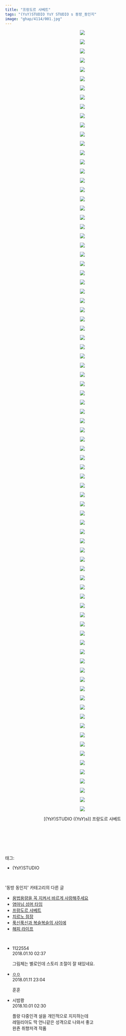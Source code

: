 ```yaml
---
title: "프랑도르 샤베트"
tags: "(YsY)STUDIO YsY STUDIO s 동방_동인지"
image: "ghap/4114/001.jpg"
---
```

<div class="article">
<p style="text-align: center; clear: none; float: none;"><img src="{{ site.nasurl }}/ghap/4114/001.jpg"/></p>
<p style="text-align: center; clear: none; float: none;"><img src="{{ site.nasurl }}/ghap/4114/002.jpg"/></p>
<p style="text-align: center; clear: none; float: none;"><img src="{{ site.nasurl }}/ghap/4114/003.jpg"/></p>
<p style="text-align: center; clear: none; float: none;"><img src="{{ site.nasurl }}/ghap/4114/004.jpg"/></p>
<p style="text-align: center; clear: none; float: none;"><img src="{{ site.nasurl }}/ghap/4114/005.jpg"/></p>
<p style="text-align: center; clear: none; float: none;"><img src="{{ site.nasurl }}/ghap/4114/006.jpg"/></p>
<p style="text-align: center; clear: none; float: none;"><img src="{{ site.nasurl }}/ghap/4114/007.jpg"/></p>
<p style="text-align: center; clear: none; float: none;"><img src="{{ site.nasurl }}/ghap/4114/008.jpg"/></p>
<p style="text-align: center; clear: none; float: none;"><img src="{{ site.nasurl }}/ghap/4114/009.jpg"/></p>
<p style="text-align: center; clear: none; float: none;"><img src="{{ site.nasurl }}/ghap/4114/010.jpg"/></p>
<p style="text-align: center; clear: none; float: none;"><img src="{{ site.nasurl }}/ghap/4114/011.jpg"/></p>
<p style="text-align: center; clear: none; float: none;"><img src="{{ site.nasurl }}/ghap/4114/012.jpg"/></p>
<p style="text-align: center; clear: none; float: none;"><img src="{{ site.nasurl }}/ghap/4114/013.jpg"/></p>
<p style="text-align: center; clear: none; float: none;"><img src="{{ site.nasurl }}/ghap/4114/014.jpg"/></p>
<p style="text-align: center; clear: none; float: none;"><img src="{{ site.nasurl }}/ghap/4114/015.jpg"/></p>
<p style="text-align: center; clear: none; float: none;"><img src="{{ site.nasurl }}/ghap/4114/016.jpg"/></p>
<p style="text-align: center; clear: none; float: none;"><img src="{{ site.nasurl }}/ghap/4114/017.jpg"/></p>
<p style="text-align: center; clear: none; float: none;"><img src="{{ site.nasurl }}/ghap/4114/018.jpg"/></p>
<p style="text-align: center; clear: none; float: none;"><img src="{{ site.nasurl }}/ghap/4114/019.jpg"/></p>
<p style="text-align: center; clear: none; float: none;"><img src="{{ site.nasurl }}/ghap/4114/020.jpg"/></p>
<p style="text-align: center; clear: none; float: none;"><img src="{{ site.nasurl }}/ghap/4114/021.jpg"/></p>
<p style="text-align: center; clear: none; float: none;"><img src="{{ site.nasurl }}/ghap/4114/022.jpg"/></p>
<p style="text-align: center; clear: none; float: none;"><img src="{{ site.nasurl }}/ghap/4114/023.jpg"/></p>
<p style="text-align: center; clear: none; float: none;"><img src="{{ site.nasurl }}/ghap/4114/024.jpg"/></p>
<p style="text-align: center; clear: none; float: none;"><img src="{{ site.nasurl }}/ghap/4114/025.jpg"/></p>
<p style="text-align: center; clear: none; float: none;"><img src="{{ site.nasurl }}/ghap/4114/026.jpg"/></p>
<p style="text-align: center; clear: none; float: none;"><img src="{{ site.nasurl }}/ghap/4114/027.jpg"/></p>
<p style="text-align: center; clear: none; float: none;"><img src="{{ site.nasurl }}/ghap/4114/028.jpg"/></p>
<p style="text-align: center; clear: none; float: none;"><img src="{{ site.nasurl }}/ghap/4114/029.jpg"/></p>
<p style="text-align: center; clear: none; float: none;"><img src="{{ site.nasurl }}/ghap/4114/030.jpg"/></p>
<p style="text-align: center; clear: none; float: none;"><img src="{{ site.nasurl }}/ghap/4114/031.jpg"/></p>
<p style="text-align: center; clear: none; float: none;"><img src="{{ site.nasurl }}/ghap/4114/032.jpg"/></p>
<p style="text-align: center; clear: none; float: none;"><img src="{{ site.nasurl }}/ghap/4114/033.jpg"/></p>
<p style="text-align: center; clear: none; float: none;"><img src="{{ site.nasurl }}/ghap/4114/034.jpg"/></p>
<p style="text-align: center; clear: none; float: none;"><img src="{{ site.nasurl }}/ghap/4114/035.jpg"/></p>
<p style="text-align: center; clear: none; float: none;"><img src="{{ site.nasurl }}/ghap/4114/036.jpg"/></p>
<p style="text-align: center; clear: none; float: none;"><img src="{{ site.nasurl }}/ghap/4114/037.jpg"/></p>
<p style="text-align: center; clear: none; float: none;"><img src="{{ site.nasurl }}/ghap/4114/038.jpg"/></p>
<p style="text-align: center; clear: none; float: none;"><img src="{{ site.nasurl }}/ghap/4114/039.jpg"/></p>
<p style="text-align: center; clear: none; float: none;"><img src="{{ site.nasurl }}/ghap/4114/040.jpg"/></p>
<p style="text-align: center; clear: none; float: none;"><img src="{{ site.nasurl }}/ghap/4114/041.jpg"/></p>
<p style="text-align: center; clear: none; float: none;"><img src="{{ site.nasurl }}/ghap/4114/042.jpg"/></p>
<p style="text-align: center; clear: none; float: none;"><img src="{{ site.nasurl }}/ghap/4114/043.jpg"/></p>
<p style="text-align: center; clear: none; float: none;"><img src="{{ site.nasurl }}/ghap/4114/044.jpg"/></p>
<p style="text-align: center; clear: none; float: none;"><img src="{{ site.nasurl }}/ghap/4114/045.jpg"/></p>
<p style="text-align: center; clear: none; float: none;"><img src="{{ site.nasurl }}/ghap/4114/046.jpg"/></p>
<p style="text-align: center; clear: none; float: none;"><img src="{{ site.nasurl }}/ghap/4114/047.jpg"/></p>
<p style="text-align: center; clear: none; float: none;"><img src="{{ site.nasurl }}/ghap/4114/048.jpg"/></p>
<p style="text-align: center; clear: none; float: none;"><img src="{{ site.nasurl }}/ghap/4114/049.jpg"/></p>
<p style="text-align: center; clear: none; float: none;"><img src="{{ site.nasurl }}/ghap/4114/050.jpg"/></p>
<p style="text-align: center; clear: none; float: none;"><img src="{{ site.nasurl }}/ghap/4114/051.jpg"/></p>
<p style="text-align: center; clear: none; float: none;"><img src="{{ site.nasurl }}/ghap/4114/052.jpg"/></p>
<p style="text-align: center; clear: none; float: none;"><img src="{{ site.nasurl }}/ghap/4114/053.jpg"/></p>
<p style="text-align: center; clear: none; float: none;"><img src="{{ site.nasurl }}/ghap/4114/054.jpg"/></p>
<p style="text-align: center; clear: none; float: none;"><img src="{{ site.nasurl }}/ghap/4114/055.jpg"/></p>
<p style="text-align: center; clear: none; float: none;"><img src="{{ site.nasurl }}/ghap/4114/056.jpg"/></p>
<p style="text-align: center; clear: none; float: none;"><img src="{{ site.nasurl }}/ghap/4114/057.jpg"/></p>
<p style="text-align: center; clear: none; float: none;"><img src="{{ site.nasurl }}/ghap/4114/058.jpg"/></p>
<p style="text-align: center; clear: none; float: none;"><img src="{{ site.nasurl }}/ghap/4114/059.jpg"/></p>
<p style="text-align: center; clear: none; float: none;"><img src="{{ site.nasurl }}/ghap/4114/060.jpg"/></p>
<p style="text-align: center; clear: none; float: none;"><img src="{{ site.nasurl }}/ghap/4114/061.jpg"/></p>
<p style="text-align: center; clear: none; float: none;"><img src="{{ site.nasurl }}/ghap/4114/062.jpg"/></p>
<p style="text-align: center; clear: none; float: none;"><img src="{{ site.nasurl }}/ghap/4114/063.jpg"/></p>
<p style="text-align: center; clear: none; float: none;"><img src="{{ site.nasurl }}/ghap/4114/064.jpg"/></p>
<p style="text-align: center; clear: none; float: none;"><img src="{{ site.nasurl }}/ghap/4114/065.jpg"/></p>
<p style="text-align: center; clear: none; float: none;"><img src="{{ site.nasurl }}/ghap/4114/066.jpg"/></p>
<p style="text-align: center; clear: none; float: none;"><img src="{{ site.nasurl }}/ghap/4114/067.jpg"/></p>
<p style="text-align: center; clear: none; float: none;"><img src="{{ site.nasurl }}/ghap/4114/068.jpg"/></p>
<p style="text-align: center; clear: none; float: none;"><img src="{{ site.nasurl }}/ghap/4114/069.jpg"/></p>
<p style="text-align: center; clear: none; float: none;"><img src="{{ site.nasurl }}/ghap/4114/070.jpg"/></p>
<p style="text-align: center; clear: none; float: none;"><img src="{{ site.nasurl }}/ghap/4114/071.jpg"/></p>
<p style="text-align: center; clear: none; float: none;"><img src="{{ site.nasurl }}/ghap/4114/072.jpg"/></p>
<p style="text-align: center; clear: none; float: none;"><img src="{{ site.nasurl }}/ghap/4114/073.jpg"/></p>
<p style="text-align: center; clear: none; float: none;"><img src="{{ site.nasurl }}/ghap/4114/074.jpg"/></p>
<p style="text-align: center; clear: none; float: none;"><img src="{{ site.nasurl }}/ghap/4114/075.jpg"/></p>
<p style="text-align: center; clear: none; float: none;"><img src="{{ site.nasurl }}/ghap/4114/076.jpg"/></p>
<p style="text-align: center; clear: none; float: none;"><img src="{{ site.nasurl }}/ghap/4114/077.jpg"/></p>
<p style="text-align: center; clear: none; float: none;"><img src="{{ site.nasurl }}/ghap/4114/078.jpg"/></p>
<p style="text-align: center; clear: none; float: none;"><img src="{{ site.nasurl }}/ghap/4114/079.jpg"/></p>
<p style="text-align: center; clear: none; float: none;"><img src="{{ site.nasurl }}/ghap/4114/080.jpg"/></p>
<p style="text-align: center; clear: none; float: none;"><img src="{{ site.nasurl }}/ghap/4114/081.jpg"/></p>
<p style="text-align: center; clear: none; float: none;"><img src="{{ site.nasurl }}/ghap/4114/082.jpg"/></p>
<p style="text-align: center; clear: none; float: none;"><img src="{{ site.nasurl }}/ghap/4114/083.jpg"/></p>
<p style="text-align: center; clear: none; float: none;"><img src="{{ site.nasurl }}/ghap/4114/084.jpg"/></p>
<p style="text-align: center; clear: none; float: none;"><img src="{{ site.nasurl }}/ghap/4114/085.jpg"/></p>
<p style="text-align: center; clear: none; float: none;">[(YsY)STUDIO ((YsY)s)] 프랑도르 샤베트</p>
<p style="text-align: center; clear: none; float: none;"><br/></p>
<p><br/></p>
</div><br/>
<div class="tagTrail">
<p>태그: </p>
<ul>
<li>(YsY)STUDIO</li>
</ul>
</div><br/>
<div class="another">
<p>'동방 동인지' 카테고리의 다른 글</p>
<ul>
<li><a href="/2018-01-12-ghap_4128">용법용량을 꼭 지켜서 바르게 사랑해주세요</a></li>
<li><a href="/2018-01-12-ghap_4126">염마님 섬머 타임</a></li>
<li><a href="/2018-01-10-ghap_4114">프랑도르 샤베트</a></li>
<li><a href="/2018-01-10-ghap_4113">치르노 점장</a></li>
<li><a href="/2018-01-09-ghap_4100">푹신푹신과 복슬복슬의 사이에</a></li>
<li><a href="/2018-01-06-ghap_4090">해피 라이프</a></li>
</ul>
</div><br/>
<div class="cb_module cb_fluid">
<div class="cb_wrt cb_profile">
<div class="comment">
<ul>
<li class="cb_thumb_off" id="comment15170715">
<div class="cb_comment_area">
<div class="cb_info_area">
<div class="cb_section">
<span class="cb_nick_name">1122554</span>
</div>
<div class="cb_section">
<span class="cb_date">2018.01.10 02:37 </span>
</div>
</div>
<div class="cb_dsc_comment">
<p class="cb_dsc">
											그림체는 별로인데 스토리 조절이 잘 돼있네요.
										</p>
</div>
</div></li>
<li class="cb_thumb_off" id="comment15172266">
<div class="cb_comment_area">
<div class="cb_info_area">
<div class="cb_section">
<span class="cb_nick_name"> <a href="http://http:/르ㅡ" onclick="return openLinkInNewWindow(this)">ㅇㅇ</a></span>
</div>
<div class="cb_section">
<span class="cb_date">2018.01.11 23:04 </span>
</div>
</div>
<div class="cb_dsc_comment">
<p class="cb_dsc">
											훈훈<br/>
</p>
</div>
</div></li>
<li class="cb_thumb_off" id="comment15342543">
<div class="cb_comment_area">
<div class="cb_info_area">
<div class="cb_section">
<span class="cb_nick_name">시밤쾅</span>
</div>
<div class="cb_section">
<span class="cb_date">2018.10.01 02:30 </span>
</div>
</div>
<div class="cb_dsc_comment">
<p class="cb_dsc">
											플랑 다중인격 설을 개인적으로 지지하는데 <br/>
레밀리아도 딱 언니같은 성격으로 나와서 좋고 <br/>
완죤 취향저격 작품
										</p>
</div>
</div></li>
</ul>
</div>
</div><!-- commentList close -->
</div><br/>
